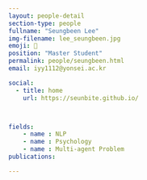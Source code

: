 ```yaml
---
layout: people-detail
section-type: people
fullname: "Seungbeen Lee"
img-filename: lee_seungbeen.jpg
emoji: 🧠
position: "Master Student"
permalink: people/seungbeen.html
email: iyy1112@yonsei.ac.kr

social:
  - title: home
    url: https://seunbite.github.io/



fields:
    - name : NLP
    - name : Psychology
    - name : Multi-agent Problem 
publications:

---
```

